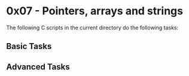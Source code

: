 # 0x07 - Pointers, arrays and strings

The following C scripts in the current directory do the following tasks:

## Basic Tasks

## Advanced Tasks